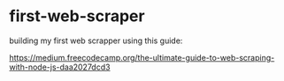 # first-web-scraper

building my first web scrapper using this guide: 

https://medium.freecodecamp.org/the-ultimate-guide-to-web-scraping-with-node-js-daa2027dcd3

